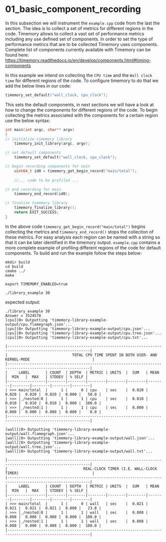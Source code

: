 # 01_basic_component_recording
In this subsection we will instrument the `example.cpp` code from the last the section. The idea is to collect a set of metrics for different regions in the code. Timemory allows to collect a vast set of performance metrics including any use defined set of components. In order to set the type of performance metrics that are to be collected Timemory uses components. Complete list of components currently available with Timemory can be found here: https://timemory.readthedocs.io/en/develop/components.html#timing-components

In this example we intend on collecting the `CPU time` and the `Wall clock time` for different regions of the code. To configure timemory to do that we add the below lines in our code:
```cpp
timemory_set_default("wall_clock, cpu_clock");
```
This sets the default components, in next sections we will have a look at how to change the components for different regions of the code. To begin collecting the metrics associated with the components for a certain region use the below syntax:

```cpp
int main(int argc, char** argv)
{
// initialize timemory library
    timemory_init_library(argc, argv);

// set default components
    timemory_set_default("wall_clock, cpu_clock");

// begin recording components for main    
    uint64_t id0 = timemory_get_begin_record("main/total");
    
    //... code to be profiled ...

// end recording for main
    timemory_end_record(id0);

// finalize timemory library
    timemory_finalize_library();
    return EXIT_SUCCESS;
}

```
In the above code `timemory_get_begin_record("main/total")` begins collecting the metrics and `timemory_end_record()` stops the colleciton of these metrics. For easy analysis each region can be named with a string so that it can be later identified in the timemory output. `example.cpp` contains a more complete example of profiling different regions of the code for default components. To build and run the example follow the steps below:

```console
mkdir build
cd build
cmake ../
make

export TIMEMORY_ENABLED=true

./library_example 30
```

expected output:

```console
./library_example 30
Answer = 3524578
[cpu]|0> Outputting 'timemory-library-example-output/cpu.flamegraph.json'...
[cpu]|0> Outputting 'timemory-library-example-output/cpu.json'...
[cpu]|0> Outputting 'timemory-library-example-output/cpu.tree.json'...
[cpu]|0> Outputting 'timemory-library-example-output/cpu.txt'...

|-----------------------------------------------------------------------------------------------------------|
|                             TOTAL CPU TIME SPENT IN BOTH USER- AND KERNEL-MODE                            |
|-----------------------------------------------------------------------------------------------------------|
|     LABEL       | COUNT  | DEPTH  | METRIC | UNITS  |  SUM   | MEAN   |  MIN   |  MAX   | STDDEV | % SELF |
|-----------------|--------|--------|--------|--------|--------|--------|--------|--------|--------|--------|
| >>> main/total  |      1 |      0 | cpu    | sec    |  0.020 |  0.020 |  0.020 |  0.020 |  0.000 |   50.0 |
| >>> |_/nested:0 |      1 |      1 | cpu    | sec    |  0.010 |  0.010 |  0.010 |  0.010 |  0.000 |  100.0 |
| >>> |_/nested:1 |      1 |      1 | cpu    | sec    |  0.000 |  0.000 |  0.000 |  0.000 |  0.000 |    0.0 |
|-----------------------------------------------------------------------------------------------------------|

[wall]|0> Outputting 'timemory-library-example-output/wall.flamegraph.json'...
[wall]|0> Outputting 'timemory-library-example-output/wall.json'...
[wall]|0> Outputting 'timemory-library-example-output/wall.tree.json'...
[wall]|0> Outputting 'timemory-library-example-output/wall.txt'...

|-----------------------------------------------------------------------------------------------------------|
|                                  REAL-CLOCK TIMER (I.E. WALL-CLOCK TIMER)                                 |
|-----------------------------------------------------------------------------------------------------------|
|     LABEL       | COUNT  | DEPTH  | METRIC | UNITS  |  SUM   | MEAN   |  MIN   |  MAX   | STDDEV | % SELF |
|-----------------|--------|--------|--------|--------|--------|--------|--------|--------|--------|--------|
| >>> main/total  |      1 |      0 | wall   | sec    |  0.021 |  0.021 |  0.021 |  0.021 |  0.000 |   23.8 |
| >>> |_/nested:0 |      1 |      1 | wall   | sec    |  0.008 |  0.008 |  0.008 |  0.008 |  0.000 |  100.0 |
| >>> |_/nested:1 |      1 |      1 | wall   | sec    |  0.008 |  0.008 |  0.008 |  0.008 |  0.000 |  100.0 |
|-----------------------------------------------------------------------------------------------------------|
```
